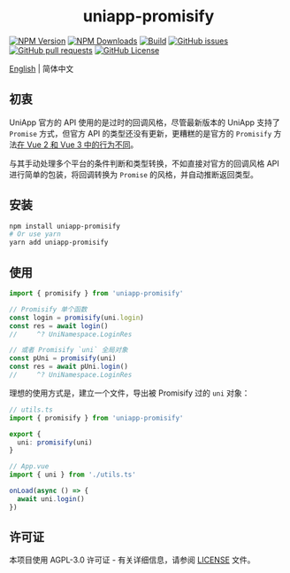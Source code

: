 <p align="center">
  <h1 align="center">uniapp-promisify</h1>
</p>

<p align="center">

[![NPM Version](https://img.shields.io/npm/v/uniapp-promisify?style=flat)](https://www.npmjs.com/package/uniapp-promisify)
[![NPM Downloads](https://img.shields.io/npm/dw/uniapp-promisify)](https://www.npmjs.com/package/uniapp-promisify)
[![Build](https://github.com/MaikoTan/uniapp-promisify/actions/workflows/build.yml/badge.svg)](https://github.com/MaikoTan/uniapp-promisify/actions/workflows/build.yml)
[![GitHub issues](https://img.shields.io/github/issues/MaikoTan/uniapp-promisify)](https://github.com/MaikoTan/uniapp-promisify/issues)
[![GitHub pull requests](https://img.shields.io/github/issues-pr/MaikoTan/uniapp-promisify)](https://github.com/MaikoTan/uniapp-promisify/pulls)
[![GitHub License](https://img.shields.io/github/license/MaikoTan/uniapp-promisify?color=green)](https://github.com/MaikoTan/uniapp-promisify/blob/master/LICENSE)

</p>

[English](https://github.com/MaikoTan/uniapp-promisify/blob/master/README.md) | 简体中文

## 初衷

UniApp 官方的 API 使用的是过时的回调风格，尽管最新版本的 UniApp 支持了 `Promise` 方式，但官方 API 的类型还没有更新，更糟糕的是官方的 `Promisify` 方法[在 Vue 2 和 Vue 3 中的行为不同](https://uniapp.dcloud.net.cn/api/#vue-2-%E5%92%8C-vue-3-%E7%9A%84-api-promise-%E5%8C%96)。

与其手动处理多个平台的条件判断和类型转换，不如直接对官方的回调风格 API 进行简单的包装，将回调转换为 `Promise` 的风格，并自动推断返回类型。

## 安装

```bash
npm install uniapp-promisify
# Or use yarn
yarn add uniapp-promisify
```

## 使用

```ts
import { promisify } from 'uniapp-promisify'

// Promisify 单个函数
const login = promisify(uni.login)
const res = await login()
//     ^? UniNamespace.LoginRes

// 或者 Promisify `uni` 全局对象
const pUni = promisify(uni)
const res = await pUni.login()
//     ^? UniNamespace.LoginRes
```

理想的使用方式是，建立一个文件，导出被 Promisify 过的 `uni` 对象：

```ts
// utils.ts
import { promisify } from 'uniapp-promisify'

export {
  uni: promisify(uni)
}

// App.vue
import { uni } from './utils.ts'

onLoad(async () => {
  await uni.login()
})
```

## 许可证

本项目使用 AGPL-3.0 许可证 - 有关详细信息，请参阅 [LICENSE](./LICENSE) 文件。
